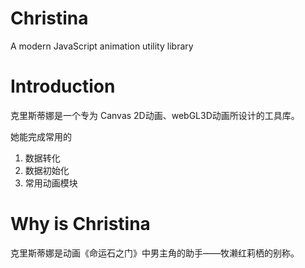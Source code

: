 # Christina
A modern JavaScript animation utility library

# Introduction

克里斯蒂娜是一个专为 Canvas 2D动画、webGL3D动画所设计的工具库。

她能完成常用的 

1. 数据转化
2. 数据初始化
3. 常用动画模块

# Why is Christina

克里斯蒂娜是动画《命运石之门》中男主角的助手——牧濑红莉栖的别称。
